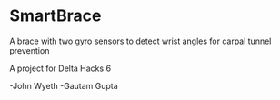 # SmartBrace
A brace with two gyro sensors to detect wrist angles for carpal tunnel prevention

A project for Delta Hacks 6

-John Wyeth
-Gautam Gupta